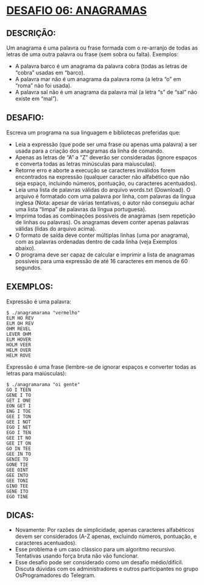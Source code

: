 # [DESAFIO 06: ANAGRAMAS](https://osprogramadores.com/desafios/d06/)

## DESCRIÇÃO:
Um anagrama é uma palavra ou frase formada com o re-arranjo de todas as letras de uma outra palavra ou frase (sem sobra ou falta). Exemplos:

* A palavra barco é um anagrama da palavra cobra (todas as letras de “cobra” usadas em “barco).
* A palavra mar não é um anagrama da palavra roma (a letra “o” em “roma” não foi usada).
* A palavra sal não é um anagrama da palavra mal (a letra “s” de “sal” não existe em “mal”).

## DESAFIO:
Escreva um programa na sua linguagem e bibliotecas preferidas que:

* Leia a expressão (que pode ser uma frase ou apenas uma palavra) a ser usada para a criação dos anagramas da linha de comando. 
* Apenas as letras de “A” a “Z” deverão ser consideradas (ignore espaços e converta todas as letras minúsculas para maíusculas). 
* Retorne erro e aborte a execução se caracteres inválidos forem encontrados na expressão (qualquer caracter não alfabético que não seja espaço, incluindo números, pontuação, ou caracteres acentuados).
* Leia uma lista de palavras válidas do arquivo words.txt (Download). O arquivo é formatado com uma palavra por linha, com palavras da língua inglesa (Nota: apesar de várias tentativas, o autor não conseguiu achar uma lista “limpa” de palavras da língua portuguesa).
* Imprima todas as combinações possíveis de anagramas (sem repetição de linhas ou palavras). Os anagramas devem conter apenas palavras válidas (lidas do arquivo acima).
* O formato de saída deve conter múltiplas linhas (uma por anagrama), com as palavras ordenadas dentro de cada linha (veja Exemplos abaixo).
* O programa deve ser capaz de calcular e imprimir a lista de anagramas possíveis para uma expressão de até 16 caracteres em menos de 60 segundos.

## EXEMPLOS:
Expressão é uma palavra:

```
$ ./anagramarama "vermelho"
ELM HO REV
ELM OH REV
OHM REVEL
LEVER OHM
ELM HOVER
HOLM VEER
HELM OVER
HELM ROVE
```

Expressão é uma frase (lembre-se de ignorar espaços e converter todas as letras para maiúsculas):
```
$ ./anagramarama "oi gente"
GO I TEEN
GENE I TO
GET I ONE
EON GET I
ENG I TOE
GEE I TON
GEE I NOT
EGO I NET
EGO I TEN
GEE IT NO
GEE IT ON
GO IN TEE
GEE IN TO
GENIE TO
GONE TIE
GEE OINT
GEE INTO
GEE TONI
GINO TEE
GENE ITO
EGO TINE
```

## DICAS:
* Novamente: Por razões de simplicidade, apenas caracteres alfabéticos devem ser considerados (A-Z apenas, excluindo números, pontuação, e caracteres acentuados).
* Esse problema é um caso clássico para um algoritmo recursivo.
Tentativas usando força bruta não vão funcionar.
* Esse desafio pode ser considerado como um desafio médio/difícil. Discuta dúvidas com os administradores e outros participantes no grupo OsProgramadores do Telegram.


